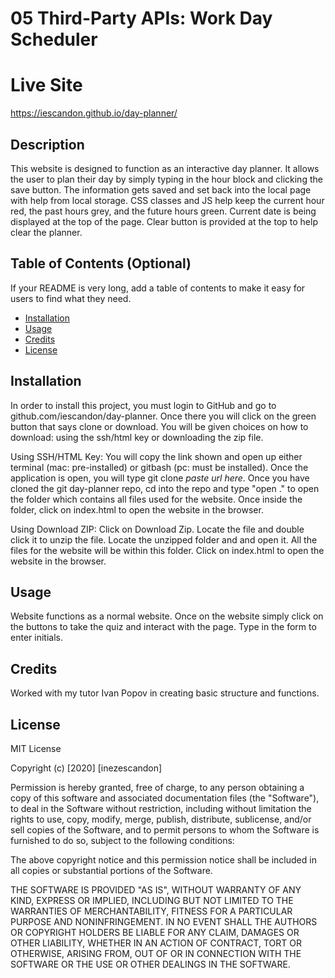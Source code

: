 # 05 Third-Party APIs: Work Day Scheduler


# Live Site
https://iescandon.github.io/day-planner/


## Description 

This website is designed to function as an interactive day planner. It allows the user to plan their day by simply typing in the hour block and clicking the save button. The information gets saved and set back into the local page with help from local storage. CSS classes and JS help keep the current hour red, the past hours grey, and the future hours green. Current date is being displayed at the top of the page. Clear button is provided at the top to help clear the planner.


## Table of Contents (Optional)

If your README is very long, add a table of contents to make it easy for users to find what they need.

* [Installation](#installation)
* [Usage](#usage)
* [Credits](#credits)
* [License](#license)


## Installation

In order to install this project, you must login to GitHub and go to github.com/iescandon/day-planner. Once there you will click on the green button that says clone or download. You will be given choices on how to download: using the ssh/html key or downloading the zip file.

Using SSH/HTML Key:
You will copy the link shown and open up either terminal (mac: pre-installed) or gitbash (pc: must be installed). Once the application is open, you will type git clone _paste url here_. Once you have cloned the git day-planner repo, cd into the repo and type "open ." to open the folder which contains all files used for the website. Once inside the folder, click on index.html to open the website in the browser.

Using Download ZIP:
Click on Download Zip. Locate the file and double click it to unzip the file. Locate the unzipped folder and and open it. All the files for the website will be within this folder. Click on index.html to open the website in the browser.


## Usage 

Website functions as a normal website. Once on the website simply click on the buttons to take the quiz and interact with the page. Type in the form to enter initials.


## Credits

Worked with my tutor Ivan Popov in creating basic structure and functions.


## License

MIT License

Copyright (c) [2020] [inezescandon]

Permission is hereby granted, free of charge, to any person obtaining a copy
of this software and associated documentation files (the "Software"), to deal
in the Software without restriction, including without limitation the rights
to use, copy, modify, merge, publish, distribute, sublicense, and/or sell
copies of the Software, and to permit persons to whom the Software is
furnished to do so, subject to the following conditions:

The above copyright notice and this permission notice shall be included in all
copies or substantial portions of the Software.

THE SOFTWARE IS PROVIDED "AS IS", WITHOUT WARRANTY OF ANY KIND, EXPRESS OR
IMPLIED, INCLUDING BUT NOT LIMITED TO THE WARRANTIES OF MERCHANTABILITY,
FITNESS FOR A PARTICULAR PURPOSE AND NONINFRINGEMENT. IN NO EVENT SHALL THE
AUTHORS OR COPYRIGHT HOLDERS BE LIABLE FOR ANY CLAIM, DAMAGES OR OTHER
LIABILITY, WHETHER IN AN ACTION OF CONTRACT, TORT OR OTHERWISE, ARISING FROM,
OUT OF OR IN CONNECTION WITH THE SOFTWARE OR THE USE OR OTHER DEALINGS IN THE
SOFTWARE.